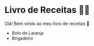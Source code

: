 # Livro de Receitas :woman_cook:

Olá! Bem vindo ao meu livro de receitas :wave:

- Bolo de Laranja
- Brigadeiro







